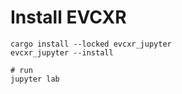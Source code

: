 

# Install EVCXR

```shell
cargo install --locked evcxr_jupyter
evcxr_jupyter --install

# run
jupyter lab
```
